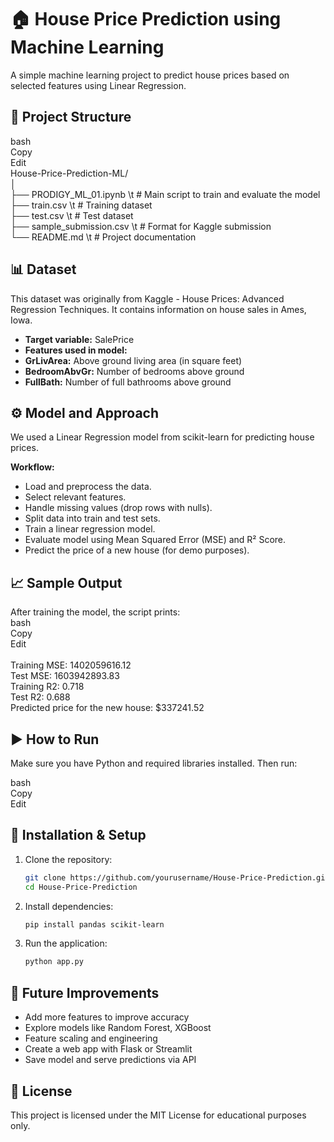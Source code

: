 # **🏠 House Price Prediction using Machine Learning**
A simple machine learning project to predict house prices based on selected features using Linear Regression.

## 📁 **Project Structure**
bash<br>
Copy<br>
Edit<br>
House-Price-Prediction-ML/<br>
│<br>
├── PRODIGY_ML_01.ipynb \t     # Main script to train and evaluate the model<br>
├── train.csv          \t      # Training dataset<br>
├── test.csv            \t     # Test dataset<br>
├── sample_submission.csv  \t  # Format for Kaggle submission<br>
└── README.md            \t    # Project documentation<br>

## **📊 Dataset**
This dataset was originally from Kaggle - House Prices: Advanced Regression Techniques. It contains information on house sales in Ames, Iowa.

- **Target variable:** SalePrice
- **Features used in model:**
- **GrLivArea:** Above ground living area (in square feet)
- **BedroomAbvGr:** Number of bedrooms above ground
- **FullBath:** Number of full bathrooms above ground<br>

## **⚙️ Model and Approach**
We used a Linear Regression model from scikit-learn for predicting house prices.

**Workflow:**
- Load and preprocess the data.
- Select relevant features.
- Handle missing values (drop rows with nulls).
- Split data into train and test sets.
- Train a linear regression model.
- Evaluate model using Mean Squared Error (MSE) and R² Score.
- Predict the price of a new house (for demo purposes).

## **📈 Sample Output**
After training the model, the script prints:<br>
bash<br>
Copy<br>
Edit<br><br>
Training MSE: 1402059616.12<br>
Test MSE: 1603942893.83<br>
Training R2: 0.718<br>
Test R2: 0.688<br>
Predicted price for the new house: $337241.52

## **▶️ How to Run**
Make sure you have Python and required libraries installed. Then run:<br>

bash<br>
Copy<br>
Edit<br>
## 📌 **Installation & Setup**  
1. Clone the repository:  
   ```bash
   git clone https://github.com/yourusername/House-Price-Prediction.git
   cd House-Price-Prediction
   ```
2. Install dependencies:  
   ```bash
   pip install pandas scikit-learn
   ```
3. Run the application:  
   ```bash
   python app.py
   ```
## **🔮 Future Improvements**
- Add more features to improve accuracy
- Explore models like Random Forest, XGBoost
- Feature scaling and engineering
- Create a web app with Flask or Streamlit
- Save model and serve predictions via API

## **📜 License**
This project is licensed under the MIT License for educational purposes only.
